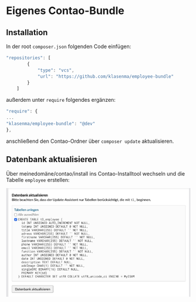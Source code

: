 # Eigenes Contao-Bundle
## Installation 

In der root ``composer.json`` folgenden Code einfügen:
 
```javascript
"repositories": [
        {
            "type": "vcs",
            "url": "https://github.com/klasenma/employee-bundle"
        }
    ]
``` 
außerdem unter ``require`` folgendes ergänzen: 

```javascript
"require": {
...
"klasenma/employee-bundle": "@dev"
},
```

anschließend den Contao-Ordner über ``composer update`` aktualisieren.


## Datenbank aktualisieren

Über meinedomäne/contao/install ins Contao-Installtool wechseln und die Tabelle ``employee`` erstellen:

![aktualisieren](/img/db_aktualisieren.jpg)
